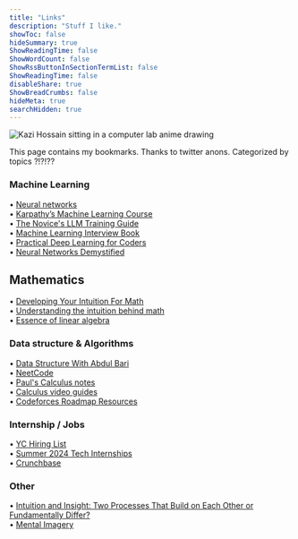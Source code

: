 ```yaml
---
title: "Links"
description: "Stuff I like."
showToc: false
hideSummary: true
ShowReadingTime: false
ShowWordCount: false
ShowRssButtonInSectionTermList: false
ShowReadingTime: false
disableShare: true
ShowBreadCrumbs: false
hideMeta: true
searchHidden: true
---
```


![Kazi Hossain sitting in a computer lab anime drawing](/pages/lab_comp.jpg)


This page contains my bookmarks. Thanks to twitter anons. Categorized by topics ?!?!??

### Machine Learning
• [Neural networks](https://www.youtube.com/playlist?list=PLZHQObOWTQDNU6R1_67000Dx_ZCJB-3pi) \
• [Karpathy’s Machine Learning Course](https://www.youtube.com/playlist?list=PLAqhIrjkxbuWI23v9cThsA9GvCAUhRvKZ) \
• [The Novice's LLM Training Guide](https://rentry.co/llm-training) \
• [Machine Learning Interview Book](https://huyenchip.com/ml-interviews-book/) \
• [Practical Deep Learning for Coders](https://www.youtube.com/playlist?list=PLfYUBJiXbdtSvpQjSnJJ_PmDQB_VyT5iU) \
• [Neural Networks Demystified](https://www.youtube.com/playlist?list=PLiaHhY2iBX9hdHaRr6b7XevZtgZRa1PoU) 



## Mathematics
• [Developing Your Intuition For Math](https://betterexplained.com/articles/developing-your-intuition-for-math/)\
• [Understanding the intuition behind math](https://betterexplained.com/articles/developing-your-intuition-for-math/) \
• [Essence of linear algebra](https://www.youtube.com/playlist?list=PLZHQObOWTQDPD3MizzM2xVFitgF8hE_ab)


### Data structure & Algorithms 
• [Data Structure With Abdul Bari](https://youtu.be/0IAPZzGSbME?list=PLAXnLdrLnQpRcveZTtD644gM9uzYqJCwr) \
• [NeetCode](https://neetcode.io/practice) \
• [Paul's Calculus notes](https://tutorial.math.lamar.edu/classes/calci/calci.aspx) \
• [Calculus video guides](https://www.youtube.com/watch?v=GiCojsAWRj0&list=PL0o_zxa4K1BWYThyV4T2Allw6zY0jEumv) \
• [Codeforces Roadmap Resources](https://docs.google.com/document/d/1-7Co93b504uyXyMjjE8bnLJP3d3QXvp_m1UjvbvdR2Y/edit)




### Internship / Jobs
• [YC Hiring List](https://hnhiring.com/) \
• [Summer 2024 Tech Internships](https://github.com/SimplifyJobs/Summer2024-Internships) \
• [Crunchbase](https://www.crunchbase.com/)



### Other
• [Intuition and Insight: Two Processes That Build on Each Other or Fundamentally Differ?](https://www.frontiersin.org/journals/psychology/articles/10.3389/fpsyg.2016.01395/full) \
• [Mental Imagery](https://plato.stanford.edu/entries/mental-imagery/) 






















<!-- 

• []() 


-->